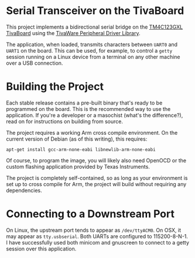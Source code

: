 # Serial Transceiver on the TivaBoard #

This project implements a bidirectional serial bridge on the
[TM4C123GXL TivaBoard](http://www.ti.com/tool/EK-TM4C123GXL)
using the [TivaWare Peripheral Driver Library](http://www.ti.com/tool/SW-TM4C).

The application, when loaded, transmits characters between `UART0` and `UART1`
on the board. This can be used, for example, to control a `getty` session
running on a Linux device from a terminal on any other machine over a USB
connection.

# Building the Project #

Each stable release contains a pre-built binary that's ready to be programmed
on the board. This is the recommended way to use the application. If you're
a developer or a masochist (what's the difference?), read on for instructions
on building from source.

The project requires a working Arm cross compile environment. On the current
version of Debian (as of this writing), this requires:

```
apt-get install gcc-arm-none-eabi libnewlib-arm-none-eabi
```

Of course, to program the image, you will likely also need OpenOCD or the
custom flashing application provided by Texas Instruments.

The project is completely self-contained, so as long as your environment is
set up to cross compile for Arm, the project will build without requiring any
dependencies.

# Connecting to a Downstream Port #

On Linux, the upstream port tends to appear as `/dev/ttyACM0`. On OSX, it may
appear as `tty.usbserial`. Both UARTs are configured to 115200-8-N-1. I have
successfully used both minicom and gnuscreen to connect to a getty session over
this application.
